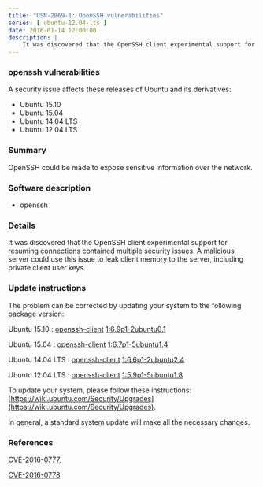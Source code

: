 ```yaml
---
title: "USN-2869-1: OpenSSH vulnerabilities"
series: [ ubuntu-12.04-lts ]
date: 2016-01-14 12:00:00
description: |
    It was discovered that the OpenSSH client experimental support for resuming connections contained multiple security issues. A malicious server could use this issue to leak client memory to the server, including private client user keys. 
--- 
```

 
### openssh vulnerabilities

A security issue affects these releases of Ubuntu and its derivatives:

* Ubuntu 15.10
* Ubuntu 15.04
* Ubuntu 14.04 LTS
* Ubuntu 12.04 LTS

### Summary

OpenSSH could be made to expose sensitive information over the network. 

### Software description

* openssh 

### Details

It was discovered that the OpenSSH client experimental support for resuming connections contained multiple security issues. A malicious server could use this issue to leak client memory to the server, including private client user keys. 

### Update instructions

The problem can be corrected by updating your system to the following package version:

Ubuntu 15.10
 : [openssh-client](https://launchpad.net/ubuntu/+source/openssh) <span> [1:6.9p1-2ubuntu0.1](https://launchpad.net/ubuntu/+source/openssh/1:6.9p1-2ubuntu0.1) </span> 

Ubuntu 15.04
 : [openssh-client](https://launchpad.net/ubuntu/+source/openssh) <span> [1:6.7p1-5ubuntu1.4](https://launchpad.net/ubuntu/+source/openssh/1:6.7p1-5ubuntu1.4) </span> 

Ubuntu 14.04 LTS
 : [openssh-client](https://launchpad.net/ubuntu/+source/openssh) <span> [1:6.6p1-2ubuntu2.4](https://launchpad.net/ubuntu/+source/openssh/1:6.6p1-2ubuntu2.4) </span> 

Ubuntu 12.04 LTS
 : [openssh-client](https://launchpad.net/ubuntu/+source/openssh) <span> [1:5.9p1-5ubuntu1.8](https://launchpad.net/ubuntu/+source/openssh/1:5.9p1-5ubuntu1.8) </span> 

To update your system, please follow these instructions: [https://wiki.ubuntu.com/Security/Upgrades](https://wiki.ubuntu.com/Security/Upgrades).

In general, a standard system update will make all the necessary changes. 

### References

 [CVE-2016-0777](http://people.ubuntu.com/~ubuntu-security/cve/CVE-2016-0777), 

 [CVE-2016-0778](http://people.ubuntu.com/~ubuntu-security/cve/CVE-2016-0778)
 
